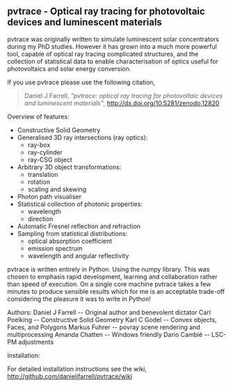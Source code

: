 pvtrace - Optical ray tracing for photovoltaic devices and luminescent materials
-------

pvtrace was originally written to simulate luminescent solar concentrators during my PhD studies. However it has grown into a much more powerful tool, capable of optical ray tracing complicated structures, and the collection of statistical data to enable characterisation of optics useful for photovoltaics and solar energy conversion.

If you use pvtrace please use the following citation,

> Daniel J Farrell, *"pvtrace: optical ray tracing for photovoltaic devices and luminescent materials"*,  http://dx.doi.org/10.5281/zenodo.12820

Overview of features:
* Constructive Solid Geometry
* Generalised 3D ray intersections (ray optics):
  - ray-box
  - ray-cylinder
  - ray-CSG object
* Arbitrary 3D object transformations:
  - translation
  - rotation
  - scaling and skewing
* Photon path visualiser
* Statistical collection of photonic properties:
  - wavelength
  - direction
* Automatic Fresnel reflection and refraction
* Sampling from statistical distributions:
  - optical absorption coefficient
  - emission spectrum
  - wavelength and angular reflectivity

pvtrace is written entirely in Python. Using the numpy library. This was chosen to emphasis rapid development, learning and collaboration rather than speed of execution. On a single core machine pvtrace takes a few minutes to produce sensible results which for me is an acceptable trade-off considering the pleasure it was to write in Python!

Authors:
Daniel J Farrell -- Original author and benevolent dictator
Carl Poelking -- Constructive Solid Geometry
Karl C Godel -- Convex objects, Faces, and Polygons
Markus Fuhrer -- povray scene rendering and multiprocessing
Amanda Chatten -- Windows friendly
Dario Cambié -- LSC-PM adjustments

Installation:

For detailed installation instructions see the wiki,
http://github.com/danieljfarrell/pvtrace/wiki



